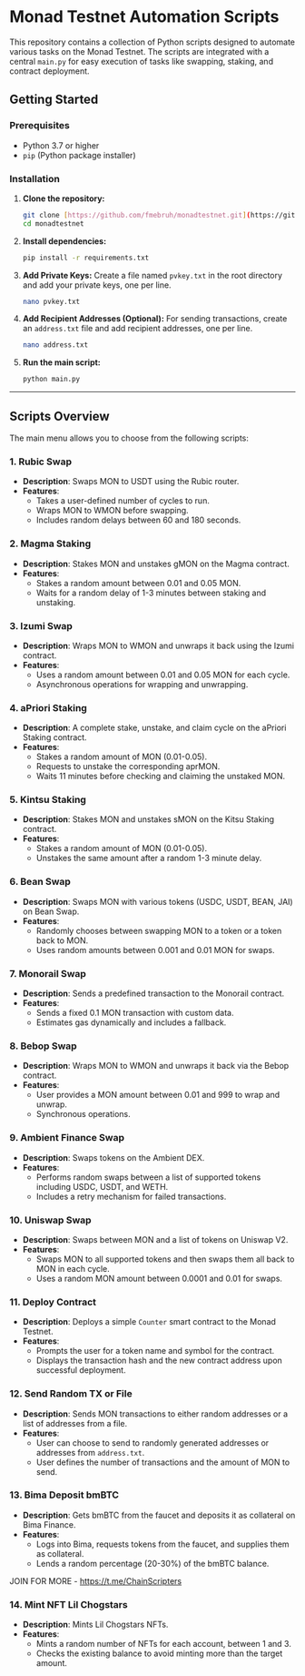 # Monad Testnet Automation Scripts

This repository contains a collection of Python scripts designed to automate various tasks on the Monad Testnet. The scripts are integrated with a central `main.py` for easy execution of tasks like swapping, staking, and contract deployment.

## Getting Started

### Prerequisites
* Python 3.7 or higher
* `pip` (Python package installer)

### Installation
1.  **Clone the repository:**
    ```sh
    git clone [https://github.com/fmebruh/monadtestnet.git](https://github.com/fmebruh/monadtestnet.git)
    cd monadtestnet
    ```
2.  **Install dependencies:**
    ```sh
    pip install -r requirements.txt
    ```
3.  **Add Private Keys:**
    Create a file named `pvkey.txt` in the root directory and add your private keys, one per line.
    ```sh
    nano pvkey.txt
    ```
4.  **Add Recipient Addresses (Optional):**
    For sending transactions, create an `address.txt` file and add recipient addresses, one per line.
    ```sh
    nano address.txt
    ```
5.  **Run the main script:**
    ```sh
    python main.py
    ```

---

## Scripts Overview

The main menu allows you to choose from the following scripts:

### 1. Rubic Swap
* **Description**: Swaps MON to USDT using the Rubic router.
* **Features**:
    * Takes a user-defined number of cycles to run.
    * Wraps MON to WMON before swapping.
    * Includes random delays between 60 and 180 seconds.

### 2. Magma Staking
* **Description**: Stakes MON and unstakes gMON on the Magma contract.
* **Features**:
    * Stakes a random amount between 0.01 and 0.05 MON.
    * Waits for a random delay of 1-3 minutes between staking and unstaking.

### 3. Izumi Swap
* **Description**: Wraps MON to WMON and unwraps it back using the Izumi contract.
* **Features**:
    * Uses a random amount between 0.01 and 0.05 MON for each cycle.
    * Asynchronous operations for wrapping and unwrapping.

### 4. aPriori Staking
* **Description**: A complete stake, unstake, and claim cycle on the aPriori Staking contract.
* **Features**:
    * Stakes a random amount of MON (0.01-0.05).
    * Requests to unstake the corresponding aprMON.
    * Waits 11 minutes before checking and claiming the unstaked MON.

### 5. Kintsu Staking
* **Description**: Stakes MON and unstakes sMON on the Kitsu Staking contract.
* **Features**:
    * Stakes a random amount of MON (0.01-0.05).
    * Unstakes the same amount after a random 1-3 minute delay.

### 6. Bean Swap
* **Description**: Swaps MON with various tokens (USDC, USDT, BEAN, JAI) on Bean Swap.
* **Features**:
    * Randomly chooses between swapping MON to a token or a token back to MON.
    * Uses random amounts between 0.001 and 0.01 MON for swaps.

### 7. Monorail Swap
* **Description**: Sends a predefined transaction to the Monorail contract.
* **Features**:
    * Sends a fixed 0.1 MON transaction with custom data.
    * Estimates gas dynamically and includes a fallback.

### 8. Bebop Swap
* **Description**: Wraps MON to WMON and unwraps it back via the Bebop contract.
* **Features**:
    * User provides a MON amount between 0.01 and 999 to wrap and unwrap.
    * Synchronous operations.

### 9. Ambient Finance Swap
* **Description**: Swaps tokens on the Ambient DEX.
* **Features**:
    * Performs random swaps between a list of supported tokens including USDC, USDT, and WETH.
    * Includes a retry mechanism for failed transactions.

### 10. Uniswap Swap
* **Description**: Swaps between MON and a list of tokens on Uniswap V2.
* **Features**:
    * Swaps MON to all supported tokens and then swaps them all back to MON in each cycle.
    * Uses a random MON amount between 0.0001 and 0.01 for swaps.

### 11. Deploy Contract
* **Description**: Deploys a simple `Counter` smart contract to the Monad Testnet.
* **Features**:
    * Prompts the user for a token name and symbol for the contract.
    * Displays the transaction hash and the new contract address upon successful deployment.

### 12. Send Random TX or File
* **Description**: Sends MON transactions to either random addresses or a list of addresses from a file.
* **Features**:
    * User can choose to send to randomly generated addresses or addresses from `address.txt`.
    * User defines the number of transactions and the amount of MON to send.

### 13. Bima Deposit bmBTC
* **Description**: Gets bmBTC from the faucet and deposits it as collateral on Bima Finance.
* **Features**:
    * Logs into Bima, requests tokens from the faucet, and supplies them as collateral.
    * Lends a random percentage (20-30%) of the bmBTC balance.


JOIN FOR MORE - https://t.me/ChainScripters

### 14. Mint NFT Lil Chogstars
* **Description**: Mints Lil Chogstars NFTs.
* **Features**:
    * Mints a random number of NFTs for each account, between 1 and 3.
    * Checks the existing balance to avoid minting more than the target amount.
